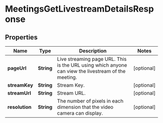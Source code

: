 

# MeetingsGetLivestreamDetailsResponse


## Properties

| Name | Type | Description | Notes |
|------------ | ------------- | ------------- | -------------|
|**pageUrl** | **String** | Live streaming page URL. This is the URL using which anyone can view the livestream of the meeting. |  [optional] |
|**streamKey** | **String** | Stream Key. |  [optional] |
|**streamUrl** | **String** | Stream URL. |  [optional] |
|**resolution** | **String** | The number of pixels in each dimension that the video camera can display. |  [optional] |



